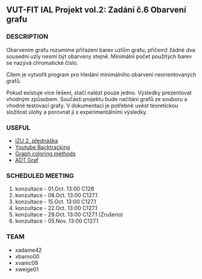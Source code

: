 ## VUT-FIT IAL Projekt vol.2: Zadání č.6 Obarvení grafu

### DESCRIPTION
Obarvením grafu rozumíme přiřazení barev uzlům grafu, přičemž žádné dva sousední uzly nesmí být obarveny stejně. Minimální počet použitých barev se nazývá chromatické číslo. 

Cílem je vytvořit program pro hledání minimálního obarvení neorientovaných grafů. 

Pokud existuje více řešení, stačí nalézt pouze jedno. Výsledky prezentovat vhodným způsobem. Součástí projektu bude načítání grafů ze souboru a vhodné testovací grafy. V dokumentaci je potřebné uvést teoretickou složitost úlohy a porovnat ji s experimentálními výsledky.


### USEFUL
- [IZU 2. přednáška](https://www.fit.vutbr.cz/study/courses/IZU/private/1718izu_2.pdf)
- [Youtube Backtracking](https://www.youtube.com/watch?v=052VkKhIaQ4)
- [Graph coloring methods](http://homepage.divms.uiowa.edu/~hzhang/c145/notes/chap6.pdf)
- [ADT Graf](http://javaalgoritmy.wz.cz/graf.htm) 


### SCHEDULED MEETING
1. konzultace - 01.Oct. 13:00 C128
2. konzultace - 08.Oct. 13:00 C127.1
3. konzultace - 15.Oct. 13:00 C127.1
4. konzultace - 22.Oct. 13:00 C127.1
5. konzultace - 29.Oct. 13:00 C127.1 (Zrušeno)
6. konzultace - 05.Nov. 13:00 C127.1

### TEAM
- xadame42
- xbarno00
- xvanic09
- xweige01
